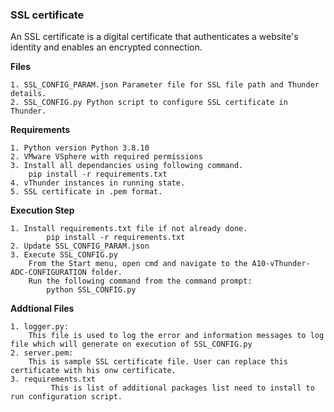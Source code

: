 ### SSL certificate
An SSL certificate is a digital certificate that authenticates a website's identity and enables an encrypted connection.

**Files**

    1. SSL_CONFIG_PARAM.json Parameter file for SSL file path and Thunder details.
    2. SSL_CONFIG.py Python script to configure SSL certificate in Thunder.

**Requirements**

    1. Python version Python 3.8.10
    2. VMware VSphere with required permissions
    3. Install all dependancies using following command. 
        pip install -r requirements.txt
    4. vThunder instances in running state.
    5. SSL certificate in .pem format.
	 
**Execution Step**

    1. Install requirements.txt file if not already done.
            pip install -r requirements.txt
    2. Update SSL_CONFIG_PARAM.json
    3. Execute SSL_CONFIG.py
	    From the Start menu, open cmd and navigate to the A10-vThunder-ADC-CONFIGURATION folder.	
	    Run the following command from the command prompt:
            python SSL_CONFIG.py

**Addtional Files**


	1. logger.py:
		This file is used to log the error and information messages to log file which will generate on execution of SSL_CONFIG.py
	2. server.pem:
		This is sample SSL certificate file. User can replace this certificate with his onw certificate. 
	3. requirements.txt
    		 This is list of additional packages list need to install to run configuration script. 
